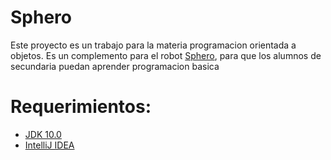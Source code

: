 # Sphero
Este proyecto es un trabajo para la materia programacion orientada a objetos. Es un complemento para el robot [Sphero](http://sdk.sphero.com/ ), para que los alumnos de secundaria puedan aprender programacion basica

# Requerimientos:

* [JDK 10.0](http://www.oracle.com/technetwork/java/javase/downloads/jdk10-downloads-4416644.html)
* [IntelliJ IDEA](https://www.jetbrains.com/idea/download/#section=windows)